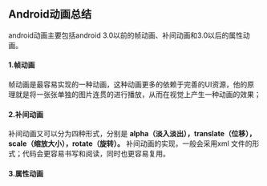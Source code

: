 ## Android动画总结
android动画主要包括android 3.0以前的帧动画、补间动画和3.0以后的属性动画。

#### 1.帧动画
帧动画是最容易实现的一种动画，这种动画更多的依赖于完善的UI资源，他的原理就是将一张张单独的图片连贯的进行播放，从而在视觉上产生一种动画的效果；




#### 2.补间动画
补间动画又可以分为四种形式，分别是 **alpha（淡入淡出），translate（位移），scale（缩放大小），rotate（旋转）。** 补间动画的实现，一般会采用xml 文件的形式；代码会更容易书写和阅读，同时也更容易复用。




#### 3.属性动画
